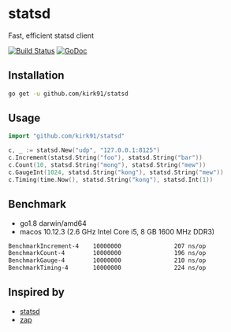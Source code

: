 # statsd
Fast, efficient statsd client

[![Build Status](https://travis-ci.org/kirk91/statsd.svg?branch=master)](https://travis-ci.org/kirk91/statsd)
[![GoDoc](https://godoc.org/github.com/kirk91/statsd?status.svg)](https://godoc.org/github.com/kirk91/statsd)


## Installation

```sh
go get -u github.com/kirk91/statsd
```
## Usage

```go
import "github.com/kirk91/statsd"

c, _ := statsd.New("udp", "127.0.0.1:8125")
c.Increment(statsd.String("foo"), statsd.String("bar"))
c.Count(10, statsd.String("mong"), statsd.String("mew"))
c.GaugeInt(1024, statsd.String("kong"), statsd.String("mew"))
c.Timing(time.Now(), statsd.String("kong"), statsd.Int(1))
```

## Benchmark

- go1.8 darwin/amd64
- macos 10.12.3 (2.6 GHz Intel Core i5, 8 GB 1600 MHz DDR3)

```sh
BenchmarkIncrement-4    10000000               207 ns/op               0 B/op          0 allocs/op
BenchmarkCount-4        10000000               196 ns/op               0 B/op          0 allocs/op
BenchmarkGauge-4        10000000               210 ns/op               0 B/op          0 allocs/op
BenchmarkTiming-4       10000000               224 ns/op               0 B/op          0 allocs/op
```

## Inspired by
- [statsd](https://github.com/alexcesaro/statsd)
- [zap](https://github.com/uber-go/zap)

